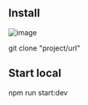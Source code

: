 ## Install

![image](https://github.com/OlehKosminin/ElifTece_back_end/assets/106763163/59562600-d794-418e-acc0-21db87364992)

git clone "project/url"

## Start local

npm run start:dev 
